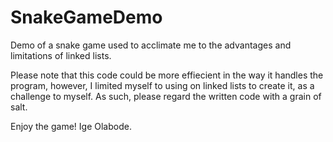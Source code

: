# SnakeGameDemo
Demo of a snake game used to acclimate me to the advantages and limitations of linked lists.

Please note that this code could be more effiecient in the way it handles the program, however, I limited myself to using on linked lists to create it, as a challenge to myself.
As such, please regard the written code with a grain of salt.

Enjoy the game!
Ige Olabode.
